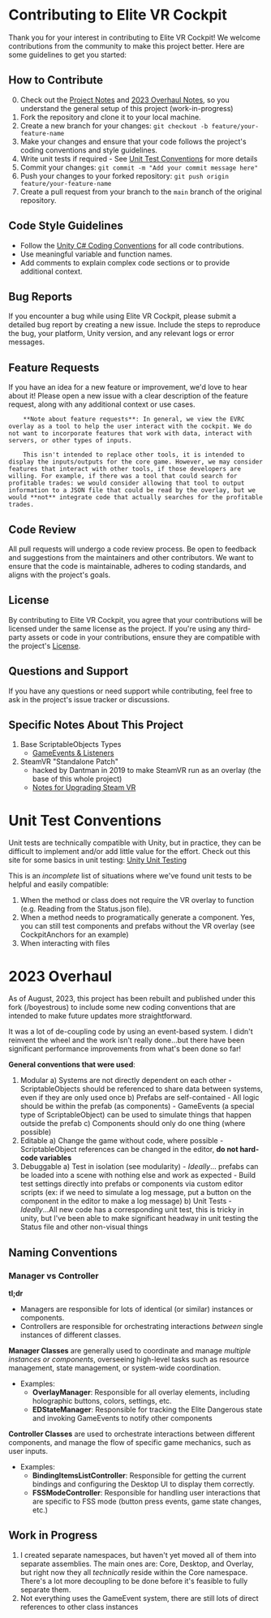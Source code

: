 # Contributing to Elite VR Cockpit
Thank you for your interest in contributing to Elite VR Cockpit! We welcome contributions from the community to make this project better. Here are some guidelines to get you started:

## How to Contribute
0. Check out the [Project Notes](#specific-notes-about-this-project) and [2023 Overhaul Notes](#2023-overhaul), so you understand the general setup of this project (work-in-progress)
1. Fork the repository and clone it to your local machine.
2. Create a new branch for your changes: `git checkout -b feature/your-feature-name`
3. Make your changes and ensure that your code follows the project's coding conventions and style guidelines.
4. Write unit tests if required - See [Unit Test Conventions](#unit-test-conventions) for more details
5. Commit your changes: `git commit -m "Add your commit message here"`
6. Push your changes to your forked repository: `git push origin feature/your-feature-name`
7. Create a pull request from your branch to the `main` branch of the original repository.

## Code Style Guidelines
- Follow the [Unity C# Coding Conventions](https://learn.unity.com/tutorial/coding-standards-and-best-practices#5c7f8528edbc2a002053b67a) for all code contributions.
- Use meaningful variable and function names.
- Add comments to explain complex code sections or to provide additional context.

## Bug Reports
If you encounter a bug while using Elite VR Cockpit, please submit a detailed bug report by creating a new issue. Include the steps to reproduce the bug, your platform, Unity version, and any relevant logs or error messages.

## Feature Requests
If you have an idea for a new feature or improvement, we'd love to hear about it! Please open a new issue with a clear description of the feature request, along with any additional context or use cases.

        **Note about feature requests**: In general, we view the EVRC overlay as a tool to help the user interact with the cockpit. We do not want to incorporate features that work with data, interact with servers, or other types of inputs.

        This isn't intended to replace other tools, it is intended to display the inputs/outputs for the core game. However, we may consider features that interact with other tools, if those developers are willing. For example, if there was a tool that could search for profitable trades: we would consider allowing that tool to output information to a JSON file that could be read by the overlay, but we would **not** integrate code that actually searches for the profitable trades.

## Code Review
All pull requests will undergo a code review process. Be open to feedback and suggestions from the maintainers and other contributors. We want to ensure that the code is maintainable, adheres to coding standards, and aligns with the project's goals.

## License
By contributing to Elite VR Cockpit, you agree that your contributions will be licensed under the same license as the project. If you're using any third-party assets or code in your contributions, ensure they are compatible with the project's [License](/LICENSE.md).

## Questions and Support
If you have any questions or need support while contributing, feel free to ask in the project's issue tracker or discussions.

## Specific Notes About This Project
1. Base ScriptableObjects Types
    - [GameEvents & Listeners](Assets\Core\GameEventSystem\ReadMe.md)
2. SteamVR "Standalone Patch"
    - hacked by Dantman in 2019 to make SteamVR run as an overlay (the base of this whole project)
    - [Notes for Upgrading Steam VR](Assets/Scripts/SteamVR_Upgrade_Notes.md)


# Unit Test Conventions
Unit tests are technically compatible with Unity, but in practice, they can be difficult to implement and/or add little value for the effort.
Check out this site for some basics in unit testing: [Unity Unit Testing](https://unity.com/how-to/unity-test-framework-video-game-development)

This is an _incomplete_ list of situations where we've found unit tests to be helpful and easily compatible:
1. When the method or class does not require the VR overlay to function (e.g. Reading from the Status.json file).
2. When a method needs to programatically generate a component. Yes, you can still test components and prefabs without the VR overlay (see CockpitAnchors for an example)
3. When interacting with files


# 2023 Overhaul
As of August, 2023, this project has been rebuilt and published under this fork (/boyestrous) to include some new coding conventions that are intended to make future updates more straightforward.

It was a lot of de-coupling code by using an event-based system. I didn't reinvent the wheel and the work isn't really done...but there have been significant performance improvements from what's been done so far!

**General conventions that were used**:
1. Modular
    a) Systems are not directly dependent on each other
        - ScriptableObjects should be referenced to share data between systems, even if they are only used once
    b) Prefabs are self-contained
        - All logic should be within the prefab (as components)
        - GameEvents (a special type of ScriptableObject) can be used to simulate things that happen outside the prefab
    c) Components should only do one thing (where possible)
2. Editable
    a) Change the game without code, where possible
        - ScriptableObject references can be changed in the editor, **do not hard-code variables**
3. Debuggable
    a) Test in isolation (see modularity)
        - *Ideally*... prefabs can be loaded into a scene with nothing else and work as expected
        - Build test settings directly into prefabs or components via custom editor scripts (ex: if we need to simulate a log message, put a button on the component in the editor to make a log message)
    b) Unit Tests
        - *Ideally*...All new code has a corresponding unit test, this is tricky in unity, but I've been able to make significant headway in unit testing the Status file and other non-visual things

## Naming Conventions
### Manager vs Controller
**tl;dr**
- Managers are responsible for lots of identical (or similar) instances or components.
- Controllers are responsible for orchestrating interactions _between_ single instances of different classes.

**Manager Classes** are generally used to coordinate and manage _multiple instances or components_, overseeing high-level tasks such as resource management, state management, or system-wide coordination.
- Examples:
    - **OverlayManager**: Responsible for all overlay elements, including holographic buttons, colors, settings, etc.
    - **EDStateManager**: Responsible for tracking the Elite Dangerous state and invoking GameEvents to notify other components

**Controller Classes** are used to orchestrate interactions between different components, and manage the flow of specific game mechanics, such as user inputs.
- Examples:
    - **BindingItemsListController**: Responsible for getting the current bindings and configuring the Desktop UI to display them correctly.
    - **FSSModeController**: Responsible for handling user interactions that are specific to FSS mode (button press events, game state changes, etc.)


## Work in Progress
1. I created separate namespaces, but haven't yet moved all of them into separate assemblies. The main ones are: Core, Desktop, and Overlay, but right now they all _technically_ reside within the Core namespace. There's a lot more decoupling to be done before it's feasible to fully separate them.
2. Not everything uses the GameEvent system, there are still lots of direct references to other class instances

